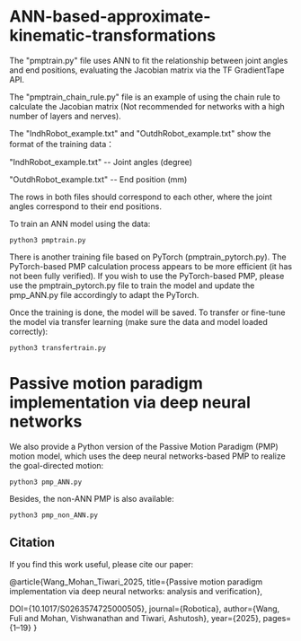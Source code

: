 # ANN-based-approximate-kinematic-transformations

The "pmptrain.py" file uses ANN to fit the relationship between joint angles and end positions, evaluating the Jacobian matrix via the TF GradientTape API.


The "pmptrain_chain_rule.py" file is an example of using the chain rule to calculate the Jacobian matrix (Not recommended for networks with a high number of layers and nerves).


The "IndhRobot_example.txt" and "OutdhRobot_example.txt" show the format of the training data：

"IndhRobot_example.txt" -- Joint angles (degree)

"OutdhRobot_example.txt" -- End position (mm)

The rows in both files should correspond to each other, where the joint angles correspond to their end positions.

To train an ANN model using the data:

    python3 pmptrain.py

There is another training file based on PyTorch (pmptrain_pytorch.py). The PyTorch-based PMP calculation process appears to be more efficient (it has not been fully verified). If you wish to use the PyTorch-based PMP, please use the pmptrain_pytorch.py file to train the model and update the pmp_ANN.py file accordingly to adapt the PyTorch. 

Once the training is done, the model will be saved. To transfer or fine-tune the model via transfer learning (make sure the data and model loaded correctly):

    python3 transfertrain.py

# Passive motion paradigm implementation via deep neural networks
We also provide a Python version of the Passive Motion Paradigm (PMP) motion model, which uses the deep neural networks-based PMP to realize the goal-directed motion:

    python3 pmp_ANN.py

Besides, the non-ANN PMP is also available:

    python3 pmp_non_ANN.py

## Citation
If you find this work useful, please cite our paper:

@article{Wang_Mohan_Tiwari_2025, 
title={Passive motion paradigm implementation via deep neural networks: analysis and verification}, 

DOI={10.1017/S0263574725000505}, 
journal={Robotica}, 
author={Wang, Fuli and Mohan, Vishwanathan and Tiwari, Ashutosh}, 
year={2025}, 
pages={1–19}
}
